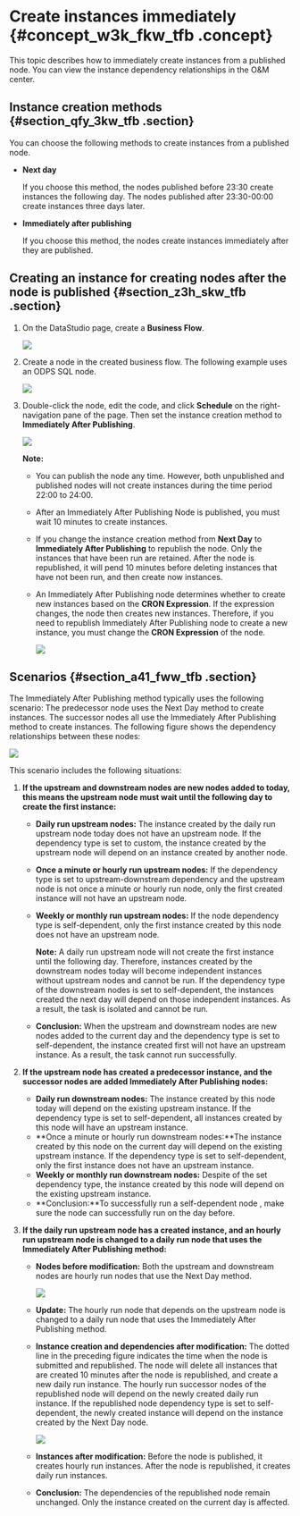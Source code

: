 # Create instances immediately {#concept_w3k_fkw_tfb .concept}

This topic describes how to immediately create instances from a published node. You can view the instance dependency relationships in the O&M center.

## Instance creation methods {#section_qfy_3kw_tfb .section}

You can choose the following methods to create instances from a published node.

-   **Next day**

    If you choose this method, the nodes published before 23:30 create instances the following day. The nodes published after 23:30-00:00 create instances three days later.

-   **Immediately after publishing**

    If you choose this method, the nodes create instances immediately after they are published.


## Creating an instance for creating nodes after the node is published {#section_z3h_skw_tfb .section}

1.  On the DataStudio page, create a **Business Flow**.

    ![](http://static-aliyun-doc.oss-cn-hangzhou.aliyuncs.com/assets/img/62003/155253294031405_en-US.png)

2.  Create a node in the created business flow. The following example uses an ODPS SQL node.

    ![](http://static-aliyun-doc.oss-cn-hangzhou.aliyuncs.com/assets/img/62003/155253294031406_en-US.png)

3.  Double-click the node, edit the code, and click **Schedule** on the right-navigation pane of the page. Then set the instance creation method to **Immediately After Publishing**.

    ![](http://static-aliyun-doc.oss-cn-hangzhou.aliyuncs.com/assets/img/62003/155253294131416_en-US.png)

    **Note:** 

    -   You can publish the node any time. However, both unpublished and published nodes will not create instances during the time period 22:00 to 24:00.
    -   After an Immediately After Publishing Node is published, you must wait 10 minutes to create instances.
    -   If you change the instance creation method from **Next Day** to **Immediately After Publishing** to republish the node. Only the instances that have been run are retained. After the node is republished, it will pend 10 minutes before deleting instances that have not been run, and then create now instances.
    -   An Immediately After Publishing node determines whether to create new instances based on the **CRON Expression**. If the expression changes, the node then creates new instances. Therefore, if you need to republish Immediately After Publishing node to create a new instance, you must change the **CRON Expression** of the node.

        ![](http://static-aliyun-doc.oss-cn-hangzhou.aliyuncs.com/assets/img/62003/155253294131427_en-US.png)


## Scenarios {#section_a41_fww_tfb .section}

The Immediately After Publishing method typically uses the following scenario: The predecessor node uses the Next Day method to create instances. The successor nodes all use the Immediately After Publishing method to create instances. The following figure shows the dependency relationships between these nodes:

![](http://static-aliyun-doc.oss-cn-hangzhou.aliyuncs.com/assets/img/62003/155253294131417_en-US.png)

This scenario includes the following situations:

1.  **If the upstream and downstream nodes are new nodes added to today, this means the upstream node must wait until the following day to create the first instance:**

    -   **Daily run upstream nodes:** The instance created by the daily run upstream node today does not have an upstream node. If the dependency type is set to custom, the instance created by the upstream node will depend on an instance created by another node.
    -   **Once a minute or hourly run upstream nodes:** If the dependency type is set to upstream-downstream dependency and the upstream node is not once a minute or hourly run node, only the first created instance will not have an upstream node.
    -   **Weekly or monthly run upstream nodes:** If the node dependency type is self-dependent, only the first instance created by this node does not have an upstream node.

        **Note:** A daily run upstream node will not create the first instance until the following day. Therefore, instances created by the downstream nodes today will become independent instances without upstream nodes and cannot be run. If the dependency type of the downstream nodes is set to self-dependent, the instances created the next day will depend on those independent instances. As a result, the task is isolated and cannot be run.

    -   **Conclusion:** When the upstream and downstream nodes are new nodes added to the current day and the dependency type is set to self-dependent, the instance created first will not have an upstream instance. As a result, the task cannot run successfully.
2.  **If the upstream node has created a predecessor instance, and the successor nodes are added Immediately After Publishing nodes:**
    -   **Daily run downstream nodes:** The instance created by this node today will depend on the existing upstream instance. If the dependency type is set to self-dependent, all instances created by this node will have an upstream instance.
    -   **Once a minute or hourly run downstream nodes:**The instance created by this node on the current day will depend on the existing upstream instance. If the dependency type is set to self-dependent, only the first instance does not have an upstream instance.
    -   **Weekly or monthly run downstream nodes:** Despite of the set dependency type, the instance created by this node will depend on the existing upstream instance.
    -   **Conclusion:**To successfully run a self-dependent node , make sure the node can successfully run on the day before.
3.  **If the daily run upstream node has a created instance, and an hourly run upstream node is changed to a daily run node that uses the Immediately After Publishing method:**
    -   **Nodes before modification:** Both the upstream and downstream nodes are hourly run nodes that use the Next Day method.

        ![](http://static-aliyun-doc.oss-cn-hangzhou.aliyuncs.com/assets/img/62003/155253294131422_en-US.png)

    -   **Update:** The hourly run node that depends on the upstream node is changed to a daily run node that uses the Immediately After Publishing method.
    -   **Instance creation and dependencies after modification:** The dotted line in the preceding figure indicates the time when the node is submitted and republished. The node will delete all instances that are created 10 minutes after the node is republished, and create a new daily run instance. The hourly run successor nodes of the republished node will depend on the newly created daily run instance. If the republished node dependency type is set to self-dependent, the newly created instance will depend on the instance created by the Next Day node.

        ![](http://static-aliyun-doc.oss-cn-hangzhou.aliyuncs.com/assets/img/62003/155253294131425_en-US.png)

    -   **Instances after modification:** Before the node is published, it creates hourly run instances. After the node is republished, it creates daily run instances.
    -   **Conclusion:** The dependencies of the republished node remain unchanged. Only the instance created on the current day is affected.

